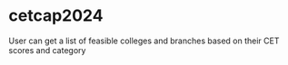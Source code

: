 # cetcap2024
User can get a list of feasible colleges and branches based on their CET scores and category
